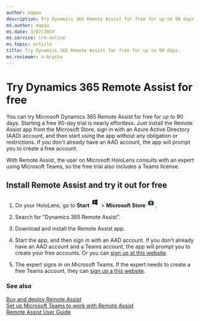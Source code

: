 ```yaml
---
author: mapau
description: Try Dynamics 365 Remote Assist for free for up to 90 days.
ms.author: mapau
ms.date: 3/07/2019
ms.service: crm-online
ms.topic: article
title: Try Dynamics 365 Remote Assist for free for up to 90 days.
ms.reviewer: v-brycho
---
```


# Try Dynamics 365 Remote Assist for free

You can try Microsoft Dynamics 365 Remote Assist for free for up to 90 days. Starting a free 90-day trial is nearly effortless. Just install the Remote Assist app from the Microsoft Store, sign in with an Azure Active Directory (AAD) account, and then start using the app without any obligation or restrictions. If you don't already have an AAD account, the app will prompt you to create a free account.

With Remote Assist, the user on Microsoft HoloLens consults with an expert using Microsoft Teams, so the free trial also includes a Teams license.

## Install Remote Assist and try it out for free

1. On your HoloLens, go to **Start** ![Start](media/d2a2ae5e90bdd0e0642abb5458af1016.png "Start") \> **Microsoft Store** ![Microsoft Store](media/2ac602b5a7855d312f3e7d924732acca.png "Microsoft Store").

2. Search for "Dynamics 365 Remote Assist".

3. Download and install the Remote Assist app.

4. Start the app, and then sign in with an AAD account. If you don't already have an AAD account and a Teams account, the app will prompt you to create your free accounts. Or you can [sign up at this website](https://businessstore.microsoft.com/en-us/create-account/signup?products=CFQ7TTC0K8P5:0001&lm=deeplink&lmsrc=freePageWeb&cmpid=FreemiumSignUpHeader). 

5. The expert signs in on Microsoft Teams. If the expert needs to create a free Teams account, they can [sign up a this website](https://businessstore.microsoft.com/en-us/create-account/signup?products=CFQ7TTC0K8P5:0001&lm=deeplink&lmsrc=freePageWeb&cmpid=FreemiumSignUpHeader). 

### See also

[Buy and deploy Remote Assist](buy-and-deploy-remote-assist.md)<br>
[Set up Microsoft Teams to work with Remote Assist](use-microsoft-teams-with-remote-assist.md)<br>
[Remote Assist User Guide](user-guide.md)
